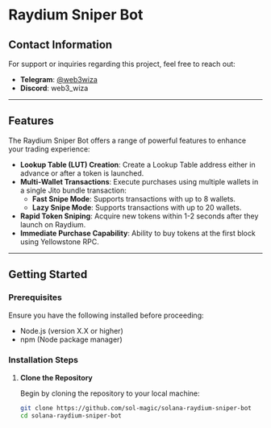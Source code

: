 # Raydium Sniper Bot

## Contact Information

For support or inquiries regarding this project, feel free to reach out:

- **Telegram**: [@web3wiza](https://t.me/web3wiza)
- **Discord**: web3_wiza

---

## Features

The Raydium Sniper Bot offers a range of powerful features to enhance your trading experience:

- **Lookup Table (LUT) Creation**: Create a Lookup Table address either in advance or after a token is launched.
- **Multi-Wallet Transactions**: Execute purchases using multiple wallets in a single Jito bundle transaction:
  - **Fast Snipe Mode**: Supports transactions with up to 8 wallets.
  - **Lazy Snipe Mode**: Supports transactions with up to 20 wallets.
- **Rapid Token Sniping**: Acquire new tokens within 1-2 seconds after they launch on Raydium.
- **Immediate Purchase Capability**: Ability to buy tokens at the first block using Yellowstone RPC.

---

## Getting Started

### Prerequisites

Ensure you have the following installed before proceeding:

- Node.js (version X.X or higher)
- npm (Node package manager)

### Installation Steps

1. **Clone the Repository**

   Begin by cloning the repository to your local machine:

   ```bash
   git clone https://github.com/sol-magic/solana-raydium-sniper-bot
   cd solana-raydium-sniper-bot